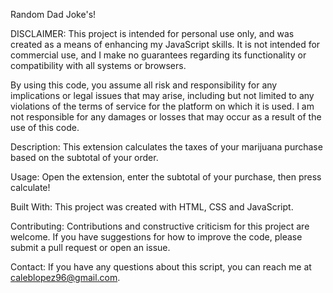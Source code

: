 Random Dad Joke's!

DISCLAIMER:
This project is intended for personal use only, and was created as a means of enhancing my JavaScript skills. It is not intended for commercial use, and I make no guarantees regarding its functionality or compatibility with all systems or browsers.

By using this code, you assume all risk and responsibility for any implications or legal issues that may arise, including but not limited to any violations of the terms of service for the platform on which it is used. I am not responsible for any damages or losses that may occur as a result of the use of this code.

Description: This extension calculates the taxes of your marijuana purchase based on the subtotal of your order. 

Usage: Open the extension, enter the subtotal of your purchase, then press calculate!

Built With: This project was created with HTML, CSS and JavaScript.

Contributing: Contributions and constructive criticism for this project are welcome. If you have suggestions for how to improve the code, please submit a pull request or open an issue.

Contact: If you have any questions about this script, you can reach me at caleblopez96@gmail.com.